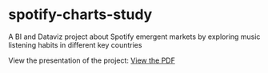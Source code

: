 # spotify-charts-study
A BI and Dataviz project about Spotify emergent markets by exploring music listening habits in different key countries

View the presentation of the project: [View the PDF](./spotify_charts_presentation.pdf)

